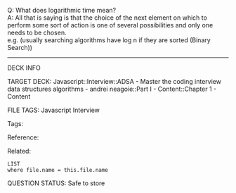Q: What does logarithmic time mean?  
A: All that is saying is that the choice of the next element on which to perform some sort of action is one of several possibilities and only one needs to be chosen.  
e.g. (usually searching algorithms have log n if they are sorted (Binary Search))


---

DECK INFO

TARGET DECK: Javascript::Interview::ADSA - Master the coding interview data structures algorithms - andrei neagoie::Part I - Content::Chapter 1 - Content

FILE TAGS: Javascript Interview

Tags:

Reference:

Related:

```dataview
LIST
where file.name = this.file.name
```

QUESTION STATUS: Safe to store